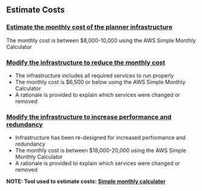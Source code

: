 ## Estimate Costs


### [Estimate the monthly cost of the planner infrastructure](https://github.com/herrera-luis/cloud_architect_resources/blob/master/Design%20for%20Performance%20and%20Scalability/Estimate%20Costs/Initial_Cost_Estimate.csv) 

The monthly cost is between $8,000-10,000 using the AWS Simple Monthly Calculator

### [Modify the infrastructure to reduce the monthly cost](https://github.com/herrera-luis/cloud_architect_resources/blob/master/Design%20for%20Performance%20and%20Scalability/Estimate%20Costs/Reduced_Cost_Estimate.csv) 

* The infrastructure includes all required services to run properly
* The monthly cost is $6,500 or below using the AWS Simple Monthly Calculator
* A rationale is provided to explain which services were changed or removed

### [Modify the infrastructure to increase performance and redundancy](https://github.com/herrera-luis/cloud_architect_resources/blob/master/Design%20for%20Performance%20and%20Scalability/Estimate%20Costs/Increased_Cost%20Estimate.csv) 

* Infrastructure has been re-designed for increased performance and redundancy
* The monthly cost is between $18,000-20,000 using the AWS Simple Monthly Calculator
* A rationale is provided to explain which services were changed or removed


**NOTE: Tool used to estimate costs: [Simple monthly calculator](https://calculator.s3.amazonaws.com/index.html)**